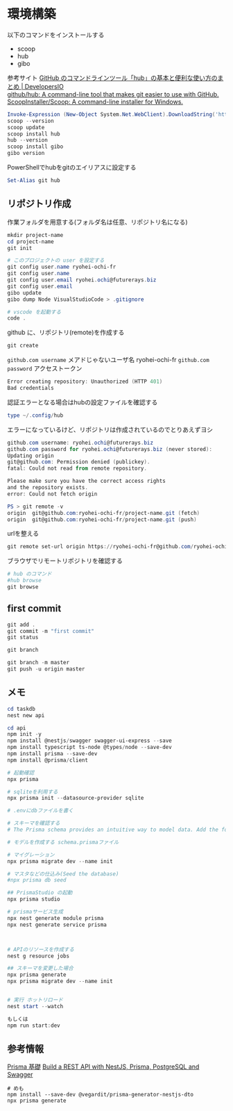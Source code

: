 # 環境構築

以下のコマンドをインストールする

- scoop
- hub
- gibo

参考サイト
[GitHub のコマンドラインツール「hub」の基本と便利な使い方のまとめ | DevelopersIO](https://dev.classmethod.jp/articles/hub/)  
[github/hub: A command-line tool that makes git easier to use with GitHub.](https://github.com/github/hub)  
[ScoopInstaller/Scoop: A command-line installer for Windows.](https://github.com/ScoopInstaller/Scoop)  

```powershell
Invoke-Expression (New-Object System.Net.WebClient).DownloadString('https://get.scoop.sh')
scoop --version
scoop update
scoop install hub
hub --version
scoop install gibo
gibo version
```

PowerShellでhubをgitのエイリアスに設定する

```powershell
Set-Alias git hub
```

## リポジトリ作成

作業フォルダを用意する(フォルダ名は任意、リポジトリ名になる)

```powershell
mkdir project-name
cd project-name
git init

# このプロジェクトの user を設定する
git config user.name ryohei-ochi-fr
git config user.name
git config user.email ryohei.ochi@futurerays.biz
git config user.email
gibo update
gibo dump Node VisualStudioCode > .gitignore

# vscode を起動する
code .
```

github に、リポジトリ(remote)を作成する

```powershell
git create
```

`github.com username` メアドじゃないユーザ名 ryohei-ochi-fr
`github.com password` アクセストークン

```powershell
Error creating repository: Unauthorized (HTTP 401)
Bad credentials
```

認証エラーとなる場合はhubの設定ファイルを確認する

```powershell
type ~/.config/hub
```

エラーになっているけど、リポジトリは作成されているのでとりあえずヨシ

```powershell
github.com username: ryohei.ochi@futurerays.biz
github.com password for ryohei.ochi@futurerays.biz (never stored): 
Updating origin
git@github.com: Permission denied (publickey).
fatal: Could not read from remote repository.

Please make sure you have the correct access rights
and the repository exists.
error: Could not fetch origin
```

```powershell
PS > git remote -v
origin  git@github.com:ryohei-ochi-fr/project-name.git (fetch)
origin  git@github.com:ryohei-ochi-fr/project-name.git (push)
```

urlを整える

```powershell
git remote set-url origin https://ryohei-ochi-fr@github.com/ryohei-ochi-fr/project-name.git
```

ブラウザでリモートリポジトリを確認する

```powershell
# hub のコマンド
#hub browse
git browse
```

## first commit

```powershell
git add .
git commit -m "first commit"
git status

git branch

git branch -m master
git push -u origin master
```

## メモ

```powershell
cd taskdb
nest new api

cd api
npm init -y
npm install @nestjs/swagger swagger-ui-express --save
npm install typescript ts-node @types/node --save-dev
npm install prisma --save-dev
npm install @prisma/client

# 起動確認
npx prisma

# sqliteを利用する
npx prisma init --datasource-provider sqlite

# .envにdbファイルを書く

# スキーマを確認する
# The Prisma schema provides an intuitive way to model data. Add the following models to your schema.prisma file:

# モデルを作成する schema.prismaファイル

# マイグレーション
npx prisma migrate dev --name init

# マスタなどの仕込み(Seed the database)
#npx prisma db seed

## PrismaStudio の起動
npx prisma studio

# prismaサービス生成
npx nest generate module prisma
npx nest generate service prisma



# APIのリソースを作成する
nest g resource jobs

## スキーマを変更した場合
npx prisma generate
npx prisma migrate dev --name init


# 実行 ホットリロード
nest start --watch

もしくは
npm run start:dev


```

## 参考情報

[Prisma 基礎](https://zenn.dev/smish0000/articles/f1a6f463417b65)
[Build a REST API with NestJS, Prisma, PostgreSQL and Swagger](https://www.prisma.io/blog/nestjs-prisma-rest-api-7D056s1BmOL0)

```text
# めも
npm install --save-dev @vegardit/prisma-generator-nestjs-dto
npx prisma generate
```
